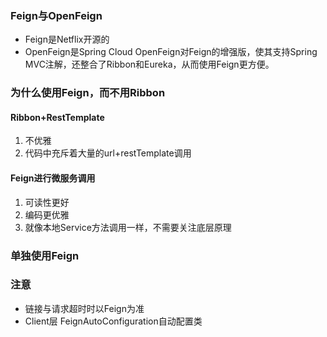 ### Feign与OpenFeign

- Feign是Netflix开源的
- OpenFeign是Spring Cloud OpenFeign对Feign的增强版，使其支持Spring MVC注解，还整合了Ribbon和Eureka，从而使用Feign更方便。



### 为什么使用Feign，而不用Ribbon

#### Ribbon+RestTemplate

1. 不优雅
2. 代码中充斥着大量的url+restTemplate调用

#### Feign进行微服务调用

1. 可读性更好
2. 编码更优雅
3. 就像本地Service方法调用一样，不需要关注底层原理

### 单独使用Feign





### 注意

- 链接与请求超时时以Feign为准
- Client层 FeignAutoConfiguration自动配置类

